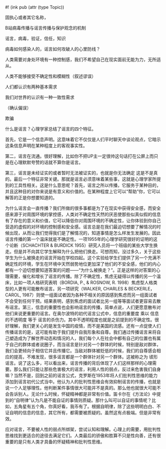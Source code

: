 #! (ink pub (attr (type Topic))


固执心或者其它名称，

B站病毒传播与谣言传播与保护观念的机制

  

谣言，病毒，验证，信任，知识

  

病毒如何感染人的，谣言如何攻破人的心里防线？

  

人类需要对身处环境有一种控制感，我们不希望自己在现实面前无能为力，无所适从。

人类不能够接受不确定性和模糊性（叙述谬误）

  

人们都认识有两种基本需求

我们对世界的认识有一种一致性需求

  

  

（确认偏误）

  

欺骗

  

什么是谣言？心理学家总结了谣言的四个特征。

  

首先，它是一个信息声明。这意味着它不仅仅是人们平时聊天中谈论观点，它暗示这条信息声明在某种程度上的客观事实性。

  

第二，谣言在流通。很好理解，比如你不把UP主一定很帅这句话打在公屏上而只是在心理默默夸赞的话就不算你是谣言。

  

第三，谣言是未经证实的或者暂时无法被证实的，也就是你无法确定 这是不是真的。最后一个特征非常关键。那就是谣言必须意味着某些事，这就是心理学家所提到的工具性相关。这是什么意思呢？首先，谣言之所以传播，它服务于某种目的，并且这种目的对你来说是有意义和价值的。在某种程度上它可以“帮助”你，它可以解答的正是你想要知道的。

  

为什么谣言会一直传播？我们所做的很多事都是为了在现实中获得安全感，而安全感来源于对周围环境的掌控感，人类对不确定性天然的厌恶使那些似真似假的信息有了存在的意义和价值，它可以降低你对周围环境的不确定性，让你体验到你自己营造的虚假的对环境的控制感和安全感。谣言总是在我们最迫切想要了解情况的时候出现，从而让我们觉得我们是了解情况的，知道事情是怎么样发生发展的。因此谣言传播的第一个温床就是不确定性。一项1955年的心理学研究很好的证明的这个论断（SCHACHTER & BURDICK 1955）研究人员将一个班级的某些大学生换走。但是并不向其它学生解释为什么把他们换走。可想而知，没过多久，关于这些学生为什么被换走的谣言开始在学校四起。这个实验给学生们提供了另一个充满不确定性的环境，学生在环境中天然弱势地位更加深了他们的不安全感，他们的内心都有一个迫切想要知道答案的问题——“为什么被换走？”。正是这样的对答案的心理需要，催化和增长了谣言的传播。除了不确定性，焦虑无疑得以传播的另一个温床，比如一项人格研究表明（BORDIA, P., & ROSNOW, R. 1998）焦虑型人格类型的人更有可能散布谣言。另一项研究（WALKER, CHARLES & BECKERLE，CAROL, 1987）则使一组面试者因为各种不相关的原因感到焦虑而另一组面试者不会受到任何干预。结果表明，感到焦虑的面试者比另一组等等面试者更容易去散布谣言。第三，信息的重要性也会影响谣言的传播，简单点说，人们更愿意散布对他们来说更重要的谣言。在奥尔波特的初代谣言公式中，信息的重要度 乘以 信息的不透明度 等于 谣言的杀伤力。其中不透明程度也就是之前提到的不确定性。很好理解，我们更关心的是发生中国的疫情，而不是美国的流感。还有一点促使人们传播谣言的是，这可能有助于我们提升自我形象和自尊。我们通过传播谣言来将自己塑造成为了解世界动态和情况的人，我们每个人在社会中都有自己的位置也有属于自己的群体或者说圈子，而当谣言是针对另一个群体的时候，特别是敌对群体，我们会更倾向于相信它并且传播它。当敌对群体被贬低的时候，我们的自尊感会相应的提高，不难发现，很多谣言都是一个群体针对另一个群体。这被称之为 锲形谣言。说了这么多，可以看出来，谣言传播的背后体现了人们这样那样的心理需要。那么我们只能让那些危害极大的谣言，利用人性的弱点，反过来危害我们自身嘛？当然不是，回到之前的谣言公式，克罗斯在1953年将人们批判性思维的能力添加到谣言初代公式当中。他认为人的批判性思维会有效抑制谣言的传播，也就是说一个人足够理性。他判断某件事情很大可能并不是真的。那么他也就很大可能不会告诉别人。无论什么时候，怀疑精神都是非常有价值。笛卡尔在《方法论》中提到的“自明律”认为凡是不能自证的事情则质疑。那什么叫可以自证的事情呢？比如，五角星有五个角，你真好看，我币有了。根据自明律，除了这些明明白白、不证自明的信息的信息，其它所有，都需要被质疑的。虽然这有点极端。但是非常有效。

  

应对谣言，不要被人性的弱点所绑架，尝试认知和理解。心理上的需要，用批判性思维找到更适合的途径去满足它们。人类最后的骄傲和胜算不只是性向善，还有很重要的是只有人类才具备的怀疑精神和批判性思维。